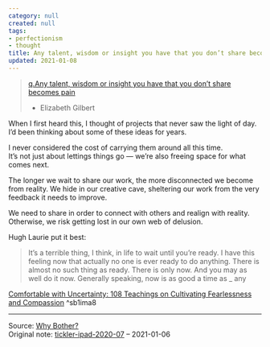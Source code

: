 ```yaml
---
category: null
created: null
tags:
- perfectionism
- thought
title: Any talent, wisdom or insight you have that you don’t share becomes pain
updated: 2021-01-08
---
```

   
>[q.Any talent, wisdom or insight you have that you don’t share becomes pain](./q.Any%20talent%2C%20wisdom%20or%20insight%20you%20have%20that%20you%20don%E2%80%99t%20share%20becomes%20pain.md)   
>- Elizabeth Gilbert   
   
When I first heard this, I thought of projects that never saw the light of day. I’d been thinking about some of these ideas for years.   
   
I never considered the cost of carrying them around all this time.   
It’s not just about lettings things go — we’re also freeing space for what comes next.   
   
The longer we wait to share our work, the more disconnected we become from reality. We hide in our creative cave, sheltering our work from the very feedback it needs to improve.   
   
We need to share in order to connect with others and realign with reality. Otherwise, we risk getting lost in our own web of delusion.   
   
Hugh Laurie put it best:   
   
>It’s a terrible thing, I think, in life to wait until you’re ready. I have this feeling now that actually no one is ever ready to do anything. There is almost no such thing as ready. There is only now. And you may as well do it now. Generally speaking, now is as good a time as _ any   
   
[Comfortable with Uncertainty: 108 Teachings on Cultivating Fearlessness and Compassion](https://bookshop.org/books/comfortable-with-uncertainty-108-teachings-on-cultivating-fearlessness-and-compassion/9781611805956) ^sb1ima8   
   
   
---   
Source:  [Why Bother?](https://salman.io/blog/why-bother/)   
Original note: [tickler-ipad-2020-07](/not_created.md)  – 2021-01-06